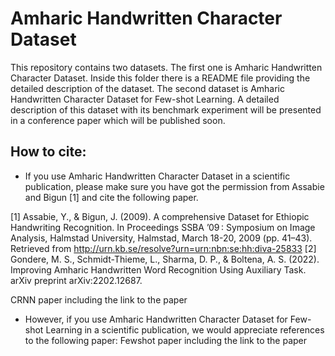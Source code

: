# Amharic Handwritten Character Dataset
This repository contains two datasets. The first one is Amharic Handwritten Character Dataset. Inside this folder there is a README file providing the detailed description of the dataset. The second dataset is Amharic Handwritten Character Dataset for Few-shot Learning. A detailed description of this dataset with its benchmark experiment will be presented in a conference paper which will be published soon. <!-- is presented in the paper by Gondere et. al., []. -->

## How to cite:
* If you use Amharic Handwritten Character Dataset in a scientific publication, please make sure you have got the permission from Assabie and Bigun [1] and cite the following paper. 

[1] Assabie, Y., & Bigun, J. (2009). A comprehensive Dataset for Ethiopic Handwriting Recognition. In Proceedings SSBA ’09 : Symposium on Image Analysis, Halmstad University, Halmstad, March 18-20, 2009 (pp. 41–43). Retrieved from http://urn.kb.se/resolve?urn=urn:nbn:se:hh:diva-25833
[2] Gondere, M. S., Schmidt-Thieme, L., Sharma, D. P., & Boltena, A. S. (2022). Improving Amharic Handwritten Word Recognition Using Auxiliary Task. arXiv preprint arXiv:2202.12687.

  CRNN paper including the link to the paper 
* However, if you use Amharic Handwritten Character Dataset for Few-shot Learning in a scientific publication, we would appreciate references to the following paper:
  Fewshot paper including the link to the paper 

